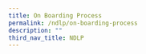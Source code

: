 ```yaml
---
title: On Boarding Process
permalink: /ndlp/on-boarding-process
description: ""
third_nav_title: NDLP
---
```

